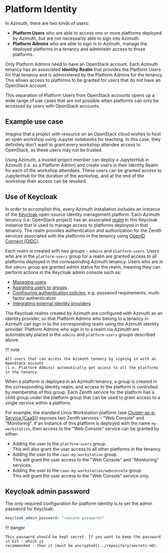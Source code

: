 # Platform Identity

In Azimuth, there are two kinds of users:

  * **Platform Users** who are able to access one or more platforms deployed by Azimuth, but
    are not necessarily able to sign into Azimuth.
  * **Platform Admins** who are able to sign in to Azimuth, manage the deployed
    platforms in a tenancy and administer access to those platforms.

Only Platform Admins need to have an OpenStack account. Each Azimuth tenancy has an
associated **Identity Realm** that provides the Platform Users for that tenancy and is
administered by the Platform Admins for the tenancy. This allows access to platforms to be
granted for users that do not have an OpenStack account.

This separation of Platform Users from OpenStack accounts opens up a wide range of use cases
that are not possible when platforms can only be accessed by users with OpenStack accounts.

## Example use case

Imagine that a project with resource on an OpenStack cloud wishes to host an open
workshop using Jupyter notebooks for teaching. In this case, they definitely don't want
to grant every workshop attendee access to OpenStack, as these users may not be trusted.

Using Azimuth, a trusted project member can deploy a JupyterHub in Azimuth (i.e. as a
Platform Admin) and create users in their Identity Realm for each of the workshop attendees.
These users can be granted access to JupyterHub for the duration of the workshop, and
at the end of the workshop their access can be revoked.

## Use of Keycloak

In order to accomplish this, every Azimuth installation includes an instance of
the [Keycloak](https://www.keycloak.org/) open-source identity management platform.
Each Azimuth tenancy (i.e. OpenStack project) has an associated
[realm](https://www.keycloak.org/docs/latest/server_admin/#configuring-realms)
in this Keycloak instance that is used to manage access to platforms deployed
in that tenancy. The realm provides authentication and authorization for
the Zenith services associated with the platforms in the tenancy using
[OpenID Connect (OIDC)](https://openid.net/connect/).

Each realm is created with two groups - `admins` and `platform-users`. Users who are
in the `platform-users` group for a realm are granted access to all platforms deployed
in the corresponding Azimuth tenancy. Users who are in the `admins` group are granted
admin status for the realm, meaning they can perform actions in the Keycloak admin
console such as:

  * [Managing users](https://www.keycloak.org/docs/latest/server_admin/#assembly-managing-users_server_administration_guide)
  * [Assigning users to groups](https://www.keycloak.org/docs/latest/server_admin/#proc-managing-groups_server_administration_guide)
  * [Configuring authentication policies](https://www.keycloak.org/docs/latest/server_admin/#configuring-authentication_server_administration_guide),
    e.g. password requirements, multi-factor authentication
  * [Integrating external identity providers](https://www.keycloak.org/docs/latest/server_admin/#_identity_broker)

The Keycloak realms created by Azimuth are configured with Azimuth as an identity
provider, so that Platform Admins who belong to a tenancy in Azimuth can sign in to
the corresponding realm using the Azimuth identity provider. Platform Admins who sign
in to a realm via Azimuth are automatically placed in the `admins` and `platform-users`
groups described above.

!!! note

    All users that can access the Azimuth tenancy by signing in with an OpenStack account
    (i.e. Platform Admins) automatically get access to all the platforms in the tenancy.

When a platform is deployed in an Azimuth tenancy, a group is created in the corresponding
identity realm, and access to the platform is controlled by membership of this group. Each
Zenith service for the platform has a child group under the platform group that can be
used to grant access to a single service within a platform.

For example, the standard Linux Workstation platform (see
[Cluster-as-a-Service (CaaS)](../configuration/11-caas.md)) exposes two Zenith services -
"Web Console" and "Monitoring". If an instance of this platform is deployed with the name
`my-workstation`, then access to the "Web Console" service can be granted by either:

  * Adding the user to the `platform-users` group.  
    This will also grant the user access to all other platforms in the tenancy.
  * Adding the user to the `caas-my-workstation` group.  
    This will grant the user access to the "Web Console" and "Monitoring" services.
  * Adding the user to the `caas-my-workstation/webconsole` group.  
    This will grant the user access to the "Web Console" service only.

## Keycloak admin password

The only required configuration for platform identity is to set the admin password for Keycloak:

```yaml  title="environments/my-site/inventory/group_vars/all/secrets.yml"
keycloak_admin_password: "<secure password>"
```

!!! danger

    This password should be kept secret. If you want to keep the password in Git - which is
    recommended - then it [must be encrypted](../repository/secrets.md).
